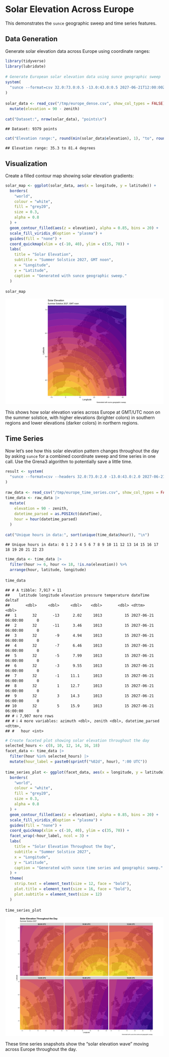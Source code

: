Solar Elevation Across Europe
================

This demonstrates the `sunce` geographic sweep and time series features.

## Data Generation

Generate solar elevation data across Europe using coordinate ranges:

``` r
library(tidyverse)
library(lubridate)

# Generate European solar elevation data using sunce geographic sweep
system(
  "sunce --format=csv 32.0:73.0:0.5 -13.0:43.0:0.5 2027-06-21T12:00:00Z position > /tmp/europe_dense.csv"
)

solar_data <- read_csv("/tmp/europe_dense.csv", show_col_types = FALSE) |>
  mutate(elevation = 90 - zenith)

cat("Dataset:", nrow(solar_data), "points\n")
```

    ## Dataset: 9379 points

``` r
cat("Elevation range:", round(min(solar_data$elevation), 1), "to", round(max(solar_data$elevation), 1), "degrees\n")
```

    ## Elevation range: 35.3 to 81.4 degrees

## Visualization

Create a filled contour map showing solar elevation gradients:

``` r
solar_map <- ggplot(solar_data, aes(x = longitude, y = latitude)) +
  borders(
    "world",
    colour = "white",
    fill = "grey20",
    size = 0.3,
    alpha = 0.8
  ) +
  geom_contour_filled(aes(z = elevation), alpha = 0.85, bins = 20) +
  scale_fill_viridis_d(option = "plasma") +
  guides(fill = "none") +
  coord_quickmap(xlim = c(-10, 40), ylim = c(35, 70)) +
  labs(
    title = "Solar Elevation",
    subtitle = "Summer Solstice 2027, GMT noon",
    x = "Longitude",
    y = "Latitude",
    caption = "Generated with sunce geographic sweep."
  )

solar_map
```

![](solar_maps_files/figure-gfm/solar-map-1.png)<!-- -->

This shows how solar elevation varies across Europe at GMT/UTC noon on
the summer solstice, with higher elevations (brighter colors) in
southern regions and lower elevations (darker colors) in northern
regions.

## Time Series

Now let’s see how this solar elevation pattern changes throughout the
day by asking `sunce` for a combined coordinate sweep and time series in
one call. Use the Grena3 algorithm to potentially save a little time.

``` r
result <- system(
  "sunce --format=csv --headers 32.0:73.0:2.0 -13.0:43.0:2.0 2027-06-21 --timezone=UTC position --step=3600 --algorithm=GRENA3 > /tmp/europe_time_series.csv"
)

raw_data <- read_csv("/tmp/europe_time_series.csv", show_col_types = FALSE)
time_data <- raw_data |>
  mutate(
    elevation = 90 - zenith,
    datetime_parsed = as.POSIXct(dateTime),
    hour = hour(datetime_parsed)
  )

cat("Unique hours in data:", sort(unique(time_data$hour)), "\n")
```

    ## Unique hours in data: 0 1 2 3 4 5 6 7 8 9 10 11 12 13 14 15 16 17 18 19 20 21 22 23

``` r
time_data <- time_data |>
  filter(hour >= 6, hour <= 18, !is.na(elevation)) %>%
  arrange(hour, latitude, longitude)

time_data
```

    ## # A tibble: 7,917 × 11
    ##    latitude longitude elevation pressure temperature dateTime            deltaT
    ##       <dbl>     <dbl>     <dbl>    <dbl>       <dbl> <dttm>               <dbl>
    ##  1       32       -13      2.02     1013          15 2027-06-21 06:00:00      0
    ##  2       32       -11      3.46     1013          15 2027-06-21 06:00:00      0
    ##  3       32        -9      4.94     1013          15 2027-06-21 06:00:00      0
    ##  4       32        -7      6.46     1013          15 2027-06-21 06:00:00      0
    ##  5       32        -5      7.99     1013          15 2027-06-21 06:00:00      0
    ##  6       32        -3      9.55     1013          15 2027-06-21 06:00:00      0
    ##  7       32        -1     11.1      1013          15 2027-06-21 06:00:00      0
    ##  8       32         1     12.7      1013          15 2027-06-21 06:00:00      0
    ##  9       32         3     14.3      1013          15 2027-06-21 06:00:00      0
    ## 10       32         5     15.9      1013          15 2027-06-21 06:00:00      0
    ## # ℹ 7,907 more rows
    ## # ℹ 4 more variables: azimuth <dbl>, zenith <dbl>, datetime_parsed <dttm>,
    ## #   hour <int>

``` r
# Create faceted plot showing solar elevation throughout the day
selected_hours <- c(8, 10, 12, 14, 16, 18)
facet_data <- time_data |> 
  filter(hour %in% selected_hours) |>
  mutate(hour_label = paste0(sprintf("%02d", hour), ":00 UTC"))

time_series_plot <- ggplot(facet_data, aes(x = longitude, y = latitude)) +
  borders(
    "world",
    colour = "white",
    fill = "grey20",
    size = 0.3,
    alpha = 0.8
  ) +
  geom_contour_filled(aes(z = elevation), alpha = 0.85, bins = 20) +
  scale_fill_viridis_d(option = "plasma") +
  guides(fill = "none") +
  coord_quickmap(xlim = c(-10, 40), ylim = c(35, 70)) +
  facet_wrap(~hour_label, ncol = 3) +
  labs(
    title = "Solar Elevation Throughout the Day",
    subtitle = "Summer Solstice 2027",
    x = "Longitude",
    y = "Latitude",
    caption = "Generated with sunce time series and geographic sweep."
  ) +
  theme(
    strip.text = element_text(size = 12, face = "bold"),
    plot.title = element_text(size = 16, face = "bold"),
    plot.subtitle = element_text(size = 12)
  )

time_series_plot
```

![](solar_maps_files/figure-gfm/faceted-time-series-1.png)<!-- -->

These time series snapshots show the “solar elevation wave” moving
across Europe throughout the day.
